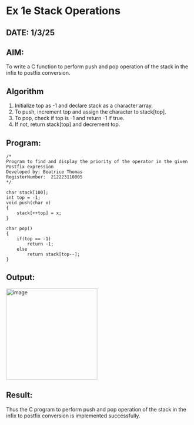 # Ex 1e Stack Operations
## DATE: 1/3/25
## AIM:
To write a C function to perform push and pop operation of the stack in the infix to postfix conversion.

## Algorithm
1. Initialize top as -1 and declare stack as a character array. 
2. To push, increment top and assign the character to stack[top]. 
3. To pop, check if top is -1 and return -1 if true. 
4. If not, return stack[top] and decrement top.    

## Program:
```
/*
Program to find and display the priority of the operator in the given Postfix expression
Developed by: Beatrice Thomas
RegisterNumber:  212223110005
*/
 
char stack[100]; 
int top = -1; 
void push(char x) 
{ 
    stack[++top] = x; 
} 
 
char pop() 
{ 
    if(top == -1) 
        return -1; 
    else 
        return stack[top--]; 
}
```

## Output:

<img width="248" alt="image" src="https://github.com/user-attachments/assets/d1e3139e-df34-4af3-a61c-4fa07a7f850d" />


## Result:
Thus the C program to perform push and pop operation of the stack in the infix to postfix conversion is implemented successfully.
